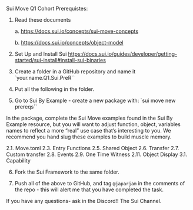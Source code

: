 Sui Move Q1 Cohort Prerequistes:

1. Read these documents

   a. https://docs.sui.io/concepts/sui-move-concepts

   b. https://docs.sui.io/concepts/object-model

2. Set Up and Install Sui
   https://docs.sui.io/guides/developer/getting-started/sui-install#install-sui-binaries

3. Create a folder in a GitHub repository and name it `your.name.Q1.Sui.PreR``

4. Put all the following in the folder.

5. Go to Sui By Example - create a new package with: `sui move new prereqs``

In the package, complete the Sui Move examples found in the Sui By Example
resource, but you will want to adjust function, object, variables names to reflect a more
“real” use case that’s interesting to you. We recommend you hand slug these examples
to build muscle memory.

2.1. Move.toml
2.3. Entry Functions
2.5. Shared Object
2.6. Transfer
2.7. Custom transfer
2.8. Events
2.9. One Time Witness
2.11. Object Display
3.1. Capability

6. Fork the Sui Framework to the same folder.

7. Push all of the above to GitHub, and tag `@japarjam` in the comments of the repo - this
   will alert me that you have completed the task.

If you have any questions- ask in the Discord!! The Sui Channel.

